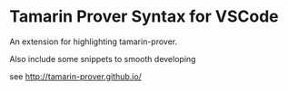 # Tamarin Prover Syntax for VSCode

An extension for highlighting tamarin-prover.

Also include some snippets to smooth developing

see http://tamarin-prover.github.io/